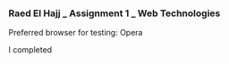### Raed El Hajj _ Assignment 1 _ Web Technologies

Preferred browser for testing: Opera

I completed 